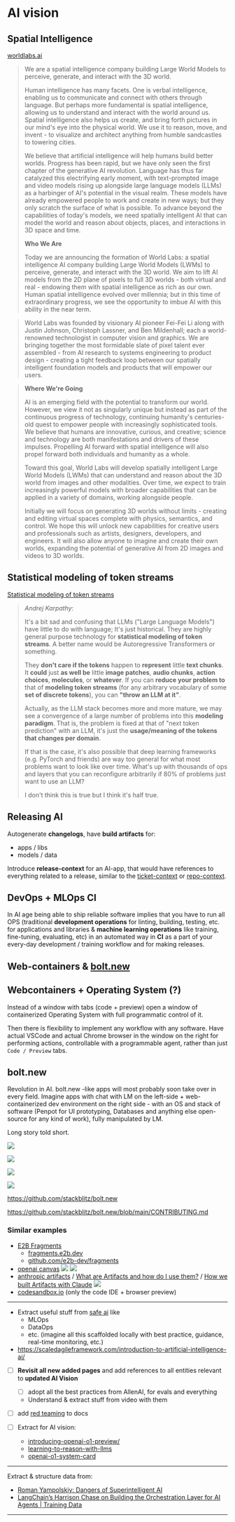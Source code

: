 # AI vision

## Spatial Intelligence

[worldlabs.ai](https://www.worldlabs.ai/)

> We are a spatial intelligence company building Large World Models to perceive, generate, and interact with the 3D world.
>
> Human intelligence has many facets. One is verbal intelligence, enabling us to communicate and connect with others through language. But perhaps more fundamental is spatial intelligence, allowing us to understand and interact with the world around us. Spatial intelligence also helps us create, and bring forth pictures in our mind's eye into the physical world. We use it to reason, move, and invent - to visualize and architect anything from humble sandcastles to towering cities.
>
> We believe that artificial intelligence will help humans build better worlds. Progress has been rapid, but we have only seen the first chapter of the generative AI revolution. Language has thus far catalyzed this electrifying early moment, with text-prompted image and video models rising up alongside large language models (LLMs) as a harbinger of AI's potential in the visual realm. These models have already empowered people to work and create in new ways; but they only scratch the surface of what is possible. To advance beyond the capabilities of today's models, we need spatially intelligent AI that can model the world and reason about objects, places, and interactions in 3D space and time.
>
> **Who We Are**
>
> Today we are announcing the formation of World Labs: a spatial intelligence AI company building Large World Models (LWMs) to perceive, generate, and interact with the 3D world. We aim to lift AI models from the 2D plane of pixels to full 3D worlds - both virtual and real - endowing them with spatial intelligence as rich as our own. Human spatial intelligence evolved over millennia; but in this time of extraordinary progress, we see the opportunity to imbue AI with this ability in the near term.

> World Labs was founded by visionary AI pioneer Fei-Fei Li along with Justin Johnson, Christoph Lassner, and Ben Mildenhall; each a world-renowned technologist in computer vision and graphics. We are bringing together the most formidable slate of pixel talent ever assembled - from AI research to systems engineering to product design - creating a tight feedback loop between our spatially intelligent foundation models and products that will empower our users.

> **Where We're Going**
>
> AI is an emerging field with the potential to transform our world. However, we view it not as singularly unique but instead as part of the continuous progress of technology, continuing humanity's centuries-old quest to empower people with increasingly sophisticated tools. We believe that humans are innovative, curious, and creative; science and technology are both manifestations and drivers of these impulses. Propelling AI forward with spatial intelligence will also propel forward both individuals and humanity as a whole.
>
> Toward this goal, World Labs will develop spatially intelligent Large World Models (LWMs) that can understand and reason about the 3D world from images and other modalities. Over time, we expect to train increasingly powerful models with broader capabilities that can be applied in a variety of domains, working alongside people.
>
> Initially we will focus on generating 3D worlds without limits - creating and editing virtual spaces complete with physics, semantics, and control. We hope this will unlock new capabilities for creative users and professionals such as artists, designers, developers, and engineers. It will also allow anyone to imagine and create their own worlds, expanding the potential of generative AI from 2D images and videos to 3D worlds.

## Statistical modeling of token streams

[Statistical modeling of token streams](https://twitter.com/karpathy/status/1835024197506187617)


> *Andrej Karpathy*:
>
> It's a bit sad and confusing that LLMs ("Large Language Models") have little to do with language; It's just historical. They are highly general purpose technology for **statistical modeling of token streams**. A better name would be Autoregressive Transformers or something.
>
> They **don't care if the tokens** happen to **represent** little **text chunks**. It **could** just **as well be** little **image patches**, **audio chunks**, **action choices**, **molecules**, or **whatever**. If you can **reduce your problem to** that of **modeling token streams** (for any arbitrary vocabulary of some **set of discrete tokens**), you can **"throw an LLM at it"**.
>
> Actually, as the LLM stack becomes more and more mature, we may see a convergence of a large number of problems into this **modeling paradigm**. That is, the problem is fixed at that of "next token prediction" with an LLM, it's just the **usage/meaning of the tokens that changes per domain**.
> 
> If that is the case, it's also possible that deep learning frameworks (e.g. PyTorch and friends) are way too general for what most problems want to look like over time. What's up with thousands of ops and layers that you can reconfigure arbitrarily if 80% of problems just want to use an LLM?
>
> I don't think this is true but I think it's half true.

## Releasing AI

Autogenerate **changelogs**, have **build artifacts** for:
- apps / libs
- models / data

Introduce **release-context** for an AI-app, that would have references to everything related to a release, similar to the [ticket-context](/product/features/ticket-system/ticket#ticket-context) or [repo-context](/safe-portal/POCs/Dev/poc-6#61-repo-contextjson).

## DevOps + MLOps CI

In AI age being able to ship reliable software implies that you have to run all OPS (traditional **development operations** for linting, building, testing,  etc. for applications and libraries & **machine learning operations** like training, fine-tuning, evaluating, etc) in an automated way in **CI** as a part of your every-day development / training workflow and for making releases.

## Web-containers & [bolt.new](/software-engineering/bolt-new)

## Webcontainers + Operating System (?)

Instead of a window with tabs (code + preview) open a window of containerized Operating System with full programmatic control of it.

Then there is flexibility to implement any workflow with any software. Have actual VSCode and actual Chrome browser in the window on the right for performing actions, controllable with a programmable agent, rather than just `Code / Preview` tabs.

## bolt.new

Revolution in AI. bolt.new -like apps will most probably soon take over in every field. Imagine apps with chat with LM on the left-side + web-containerized dev environment on the right side - with an OS and stack of software (Penpot for UI prototyping, Databases and anything else open-source for any kind of work), fully manipulated by LM.

Long story told short.

![](./product/features/software-engineer-ai/img/boltnew-step-1-chatUI.png)

![](./product/features/software-engineer-ai/img/boltnew-step-2-prompt-webcontainer.png)

![](./product/features/software-engineer-ai/img/boltnew-step-3-preview.png)

![](./product/features/software-engineer-ai/img/boltnew-step-3-preview-2.png)

https://github.com/stackblitz/bolt.new

https://github.com/stackblitz/bolt.new/blob/main/CONTRIBUTING.md

### Similar examples

- [E2B Fragments](https://www.youtube.com/watch?v=2HKtVGz6xVs)
    - [fragments.e2b.dev](https://fragments.e2b.dev/)
    - [github.com/e2b-dev/fragments](https://github.com/e2b-dev/fragments)
- [openai canvas](https://openai.com/index/introducing-canvas/)
    ![](./ai-vision/img/openai-canvas.png)
    ![](./ai-vision/img/openai-canvas-ad.webp)
- [anthropic artifacts](https://www.anthropic.com/news/artifacts) / [What are Artifacts and how do I use them?](https://support.anthropic.com/en/articles/9487310-what-are-artifacts-and-how-do-i-use-them) / [How we built Artifacts with Claude](https://www.youtube.com/watch?v=vUdNaAAc4FY)
    ![](./ai-vision/img/anthropic-artifacts.png)
- [codesandbox.io](https://codesandbox.io/) (only the code IDE + browser preview)

---

- Extract useful stuff from [safe ai](https://scaledagileframework.com/ai/) like
    - MLOps
    - DataOps
    - etc. (imagine all this scaffolded locally with best practice, guidance, real-time monitoring, etc.)
- https://scaledagileframework.com/introduction-to-artificial-intelligence-ai/
- [ ] **Revisit all new added pages** and add references to all entities relevant to **updated AI Vision**
    - [ ] adopt all the best practices from AllenAI, for evals and everything
    - Understand & extract stuff from video with them
- [ ] add [red teaming](https://www.ibm.com/think/topics/red-teaming) to docs

- [ ] Extract for AI vision:
    - [introducing-openai-o1-preview/](https://openai.com/index/introducing-openai-o1-preview/)
    - [learning-to-reason-with-llms](https://openai.com/index/learning-to-reason-with-llms/) 
    - [openai-o1-system-card](https://openai.com/index/openai-o1-system-card/)

---

Extract & structure data from:

- [Roman Yampolskiy: Dangers of Superintelligent AI](https://youtu.be/NNr6gPelJ3E)
- [LangChain’s Harrison Chase on Building the Orchestration Layer for AI Agents | Training Data](https://youtu.be/6XZLoW0-mPY)

---







